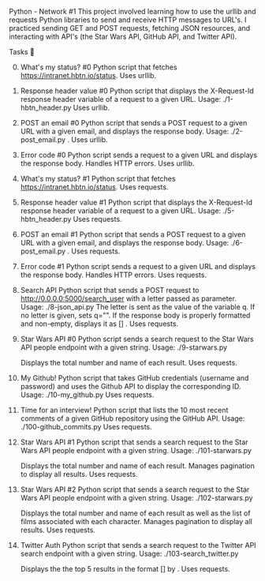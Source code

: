 Python - Network #1
This project involved learning how to use the urllib and requests Python libraries to send and receive HTTP messages to URL's. I practiced sending GET and POST requests, fetching JSON resources, and interacting with API's (the Star Wars API, GitHub API, and Twitter API).

Tasks 📃

0. What's my status? #0
Python script that fetches https://intranet.hbtn.io/status.
Uses urllib.

1. Response header value #0
Python script that displays the X-Request-Id response header variable of a request to a given URL.
Usage: ./1-hbtn_header.py <URL>
Uses urllib.

2. POST an email #0
Python script that sends a POST request to a given URL with a given email, and displays the response body.
Usage: ./2-post_email.py <URL> <email>.
Uses urllib.

3. Error code #0
Python script sends a request to a given URL and displays the response body.
Handles HTTP errors.
Uses urllib.

4. What's my status? #1
Python script that fetches https://intranet.hbtn.io/status.
Uses requests.

5. Response header value #1
Python script that displays the X-Request-Id response header variable of a request to a given URL.
Usage: ./5-hbtn_header.py <URL>
Uses requests.

6. POST an email #1
Python script that sends a POST request to a given URL with a given email, and displays the response body.
Usage: ./6-post_email.py <URL> <email>.
Uses requests.

7. Error code #1
Python script sends a request to a given URL and displays the response body.
Handles HTTP errors.
Uses requests.

8. Search API
Python script that sends a POST request to http://0.0.0.0:5000/search_user with a letter passed as parameter.
Usage: ./8-json_api.py <letter>
The letter is sent as the value of the variable q.
If no letter is given, sets q="".
If the response body is properly formatted and non-empty, displays it as [<id>] <name>.
Uses requests.

9. Star Wars API #0
Python script sends a search request to the Star Wars API people endpoint with a given string.
Usage: ./9-starwars.py <search string>
Displays the total number and name of each result.
Uses requests.

10. My Github!
Python script that takes GitHub credentials (username and password) and uses the Github API to display the corresponding ID.
Usage: ./10-my_github.py <username> <password>
Uses requests.

11. Time for an interview!
Python script that lists the 10 most recent comments of a given GitHub repository using the GitHub API.
Usage: ./100-github_commits.py <repository name> <owner name>
Uses requests.

12. Star Wars API #1
Python script that sends a search request to the Star Wars API people endpoint with a given string.
Usage: ./101-starwars.py <search string>
Displays the total number and name of each result.
Manages pagination to display all results.
Uses requests.

13. Star Wars API #2
Python script that sends a search request to the Star Wars API people endpoint with a given string.
Usage: ./102-starwars.py <search string>
Displays the total number and name of each result as well as the list of films associated with each character.
Manages pagination to display all results.
Uses requests.

14. Twitter Auth
Python script that sends a search request to the Twitter API search endpoint with a given string.
Usage: ./103-search_twitter.py <consumer key> <consumer secret> <search string>
Displays the the top 5 results in the format [<Tweet ID>] <Tweet text> by <Tweet owner name>.
Uses requests.
